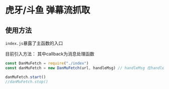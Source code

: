 # 虎牙/斗鱼 弹幕流抓取

## 使用方法

`index.js`暴露了主函数的入口

目前引入方法：
其中callback为消息处理函数
````javaScript
const DanMuFetch = require("./index")
const danMuFetch = new DanMuFetch(url, handleMsg) // handleMsg 在handler包中有dbHandler可以使用，也可以自己实现

danMuFetch.start()
//danMuFetch.stop()
````